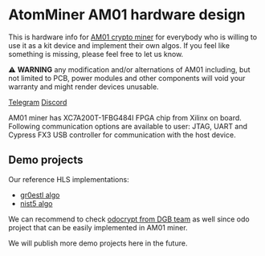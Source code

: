# AtomMiner AM01 hardware design

This is hardware info for [AM01 crypto miner](https://atomminer.com/miner) for everybody who is willing to use it as a kit device and implement their own algos.
If you feel like something is missing, please feel free to let us know.

:warning: **WARNING** any modification and/or alternations of AM01 including, but not limited to PCB, power modules and other components will void your warranty and might render devices unusable.

[Telegram](https://t.me/atomminer)
[Discord](https://discord.gg/pKAfJkb)


AM01 miner has XC7A200T-1FBG484I FPGA chip from Xilinx on board. Following communication options are available to user: JTAG, UART and Cypress FX3 USB controller for communication with the host device.


## Demo projects

Our reference HLS implementations:

* [gr0estl algo](https://github.com/atomminer/Gr0estl-Miner)
* [nist5 algo](https://github.com/atomminer/Nist5-hls)

We can recommend to check [odocrypt from DGB team](https://github.com/MentalCollatz/odo-miner) as well since odo project that can be easily implemented in AM01 miner.

We will publish more demo projects here in the future.



